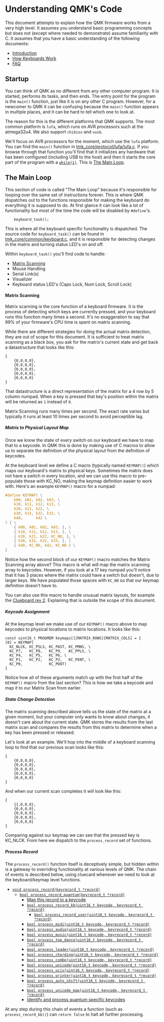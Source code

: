 # Understanding QMK's Code

This document attempts to explain how the QMK firmware works from a very high level. It assumes you understand basic programming concepts but does not (except where needed to demonstrate) assume familiarity with C. It assumes that you have a basic understanding of the following documents:

* [Introduction](getting_started_introduction.md)
* [How Keyboards Work](how_keyboards_work.md)
* [FAQ](faq.md)

## Startup

You can think of QMK as no different from any other computer program. It is started, performs its tasks, and then ends. The entry point for the program is the `main()` function, just like it is on any other C program. However, for a newcomer to QMK it can be confusing because the `main()` function appears in multiple places, and it can be hard to tell which one to look at.

The reason for this is the different platforms that QMK supports. The most common platform is `lufa`, which runs on AVR processors such at the atmega32u4. We also support `chibios` and `vusb`.

We'll focus on AVR processors for the moment, which use the `lufa` platform. You can find the `main()` function in [tmk_core/protocol/lufa/lufa.c](https://github.com/qmk/qmk_firmware/blob/master/tmk_core/protocol/lufa/lufa.c#L1129). If you browse through that function you'll find that it initializes any hardware that has been configured (including USB to the host) and then it starts the core part of the program with a [`while(1)`](https://github.com/qmk/qmk_firmware/blob/master/tmk_core/protocol/lufa/lufa.c#L1182). This is [The Main Loop](#the_main_loop).

## The Main Loop

This section of code is called "The Main Loop" because it's responsible for looping over the same set of instructions forever. This is where QMK dispatches out to the functions responsible for making the keyboard do everything it is supposed to do. At first glance it can look like a lot of functionality but most of the time the code will be disabled by `#define`'s.

```
    keyboard_task();
```

This is where all the keyboard specific functionality is dispatched. The source code for `keyboard_task()` can be found in [tmk_core/common/keyboard.c](https://github.com/qmk/qmk_firmware/blob/master/tmk_core/common/keyboard.c#L154), and it is responsible for detecting changes in the matrix and turning status LED's on and off.

Within `keyboard_task()` you'll find code to handle:

* [Matrix Scanning](#matrix-scanning)
* Mouse Handling
* Serial Link(s)
* Visualizer
* Keyboard status LED's (Caps Lock, Num Lock, Scroll Lock)

#### Matrix Scanning

Matrix scanning is the core function of a keyboard firmware. It is the process of detecting which keys are currently pressed, and your keyboard runs this function many times a second. It's no exaggeration to say that 99% of your firmware's CPU time is spent on matrix scanning.

While there are different strategies for doing the actual matrix detection, they are out of scope for this document. It is sufficient to treat matrix scanning as a black box, you ask for the matrix's current state and get back a datastructure that looks like this:


```
{
    {0,0,0,0},
    {0,0,0,0},
    {0,0,0,0},
    {0,0,0,0},
    {0,0,0,0}
}
```

That datastructure is a direct representation of the matrix for a 4 row by 5 column numpad. When a key is pressed that key's position within the matrix will be returned as `1` instead of `0`.

Matrix Scanning runs many times per second. The exact rate varies but typically it runs at least 10 times per second to avoid perceptible lag.

##### Matrix to Physical Layout Map

Once we know the state of every switch on our keyboard we have to map that to a keycode. In QMK this is done by making use of C macros to allow us to separate the definition of the physical layout from the definition of keycodes.

At the keyboard level we define a C macro (typically named `KEYMAP()`) which maps our keyboard's matrix to physical keys. Sometimes the matrix does not have a switch in every location, and we can use this macro to pre-populate those with KC_NO, making the keymap definition easier to work with. Here's an example `KEYMAP()` macro for a numpad:

```c
#define KEYMAP( \
    k00, k01, k02, k03, \
    k10, k11, k12, k13, \
    k20, k21, k22, \
    k30, k31, k32, k33, \
    k40,      k42 \
) { \
    { k00, k01, k02, k03, }, \
    { k10, k11, k12, k13, }, \
    { k20, k21, k22, KC_NO, }, \
    { k30, k31, k32, k33, }, \
    { k40, KC_NO, k42, KC_NO } \
}
```

Notice how the second block of our `KEYMAP()` macro matches the Matrix Scanning array above? This macro is what will map the matrix scanning array to keycodes. However, if you look at a 17 key numpad you'll notice that it has 3 places where the matrix could have a switch but doesn't, due to larger keys. We have populated those spaces with `KC_NO` so that our keymap definition doesn't have to.

You can also use this macro to handle unusual matrix layouts, for example the [Clueboard rev 2](https://github.com/qmk/qmk_firmware/blob/master/keyboards/clueboard/rev2/rev2.h). Explaining that is outside the scope of this document.

##### Keycode Assignment

At the keymap level we make use of our `KEYMAP()` macro above to map keycodes to physical locations to matrix locations. It looks like this:

```
const uint16_t PROGMEM keymaps[][MATRIX_ROWS][MATRIX_COLS] = {
[0] = KEYMAP(
  KC_NLCK, KC_PSLS, KC_PAST, KC_PMNS, \
  KC_P7,   KC_P8,   KC_P9,   KC_PPLS, \
  KC_P4,   KC_P5,   KC_P6, \
  KC_P1,   KC_P2,   KC_P3,   KC_PENT, \
  KC_P0,            KC_PDOT)
}
```

Notice how all of these arguments match up with the first half of the `KEYMAP()` macro from the last section? This is how we take a keycode and map it to our Matrix Scan from earlier. 

##### State Change Detection

The matrix scanning described above tells us the state of the matrix at a given moment, but your computer only wants to know about changes, it doesn't care about the current state. QMK stores the results from the last matrix scan and compares the results from this matrix to determine when a key has been pressed or released. 

Let's look at an example. We'll hop into the middle of a keyboard scanning loop to find that our previous scan looks like this:

```
{
    {0,0,0,0},
    {0,0,0,0},
    {0,0,0,0},
    {0,0,0,0},
    {0,0,0,0}
}
```

And when our current scan completes it will look like this:

```
{
    {1,0,0,0},
    {0,0,0,0},
    {0,0,0,0},
    {0,0,0,0},
    {0,0,0,0}
}
```

Comparing against our keymap we can see that the pressed key is KC_NLCK. From here we dispatch to the `process_record` set of functions.

<!-- FIXME: Magic happens between here and process_record -->

##### Process Record

The `process_record()` function itself is deceptively simple, but hidden within is a gateway to overriding functionality at various levels of QMK. The chain of events is described below, using cluecard whenever we need to look at the keyboard/keymap level functions.

* [`void process_record(keyrecord_t *record)`](https://github.com/qmk/qmk_firmware/blob/master/tmk_core/common/action.c#L128)
  * [`bool process_record_quantum(keyrecord_t *record)`](https://github.com/qmk/qmk_firmware/blob/master/quantum/quantum.c#L140)
    * [Map this record to a keycode](https://github.com/qmk/qmk_firmware/blob/master/quantum/quantum.c#L143)
    * [`bool process_record_kb(uint16_t keycode, keyrecord_t *record)`](https://github.com/qmk/qmk_firmware/blob/master/keyboards/cluecard/cluecard.c#L20)
      * [`bool process_record_user(uint16_t keycode, keyrecord_t *record)`](https://github.com/qmk/qmk_firmware/blob/master/keyboards/cluecard/keymaps/default/keymap.c#L58)
    * [`bool process_midi(uint16_t keycode, keyrecord_t *record)`](https://github.com/qmk/qmk_firmware/blob/master/quantum/process_keycode/process_midi.c#L102)
    * [`bool process_audio(uint16_t keycode, keyrecord_t *record)`](https://github.com/qmk/qmk_firmware/blob/master/quantum/process_keycode/process_audio.c#L10)
    * [`bool process_music(uint16_t keycode, keyrecord_t *record)`](https://github.com/qmk/qmk_firmware/blob/master/quantum/process_keycode/process_music.c#L69)
    * [`bool process_tap_dance(uint16_t keycode, keyrecord_t *record)`](https://github.com/qmk/qmk_firmware/blob/master/quantum/process_keycode/process_tap_dance.c#L75)
    * [`bool process_leader(uint16_t keycode, keyrecord_t *record)`](https://github.com/qmk/qmk_firmware/blob/master/quantum/process_keycode/process_leader.c#L32)
    * [`bool process_chording(uint16_t keycode, keyrecord_t *record)`](https://github.com/qmk/qmk_firmware/blob/master/quantum/process_keycode/process_chording.c#L41)
    * [`bool process_combo(uint16_t keycode, keyrecord_t *record)`](https://github.com/qmk/qmk_firmware/blob/master/quantum/process_keycode/process_combo.c#L115)
    * [`bool process_unicode(uint16_t keycode, keyrecord_t *record)`](https://github.com/qmk/qmk_firmware/blob/master/quantum/process_keycode/process_unicode.c#L22)
    * [`bool process_ucis(uint16_t keycode, keyrecord_t *record)`](https://github.com/qmk/qmk_firmware/blob/master/quantum/process_keycode/process_ucis.c#L91)
    * [`bool process_printer(uint16_t keycode, keyrecord_t *record)`](https://github.com/qmk/qmk_firmware/blob/master/quantum/process_keycode/process_printer.c#L77)
    * [`bool process_auto_shift(uint16_t keycode, keyrecord_t *record)`](https://github.com/qmk/qmk_firmware/blob/master/quantum/process_keycode/process_auto_shift.c#L47)
    * [`bool process_unicode_map(uint16_t keycode, keyrecord_t *record)`](https://github.com/qmk/qmk_firmware/blob/master/quantum/process_keycode/process_unicodemap.c#L47)
    * [Identify and process quantum specific keycodes](https://github.com/qmk/qmk_firmware/blob/master/quantum/quantum.c#L211)
  
At any step during this chain of events a function (such as `process_record_kb()`) can `return false` to halt all further processing.

<!--
#### Mouse Handling

FIXME: This needs to be written

#### Serial Link(s)

FIXME: This needs to be written

#### Visualizer

FIXME: This needs to be written

#### Keyboard state LED's (Caps Lock, Num Lock, Scroll Lock)

FIXME: This needs to be written

-->
